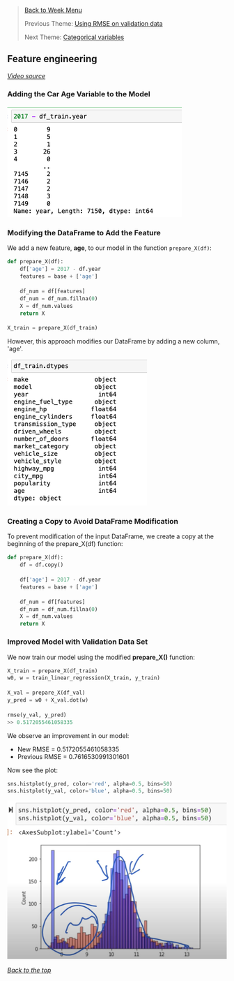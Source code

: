 >[Back to Week Menu](README.md)
>
>Previous Theme: [Using RMSE on validation data](10_car_price_validation.md)
>
>Next Theme: [Categorical variables](12_categorical_variables.md)

## Feature engineering
_[Video source](https://www.youtube.com/watch?v=vM3SqPNlStE&list=PL3MmuxUbc_hIhxl5Ji8t4O6lPAOpHaCLR&index=22)_


### Adding the Car Age Variable to the Model

![age](images/11_feature_engineering_01_age.png)

### Modifying the DataFrame to Add the Feature

We add a new feature, **age**, to our model in the function `prepare_X(df)`:

```python
def prepare_X(df):
    df['age'] = 2017 - df.year
    features = base + ['age']
    
    df_num = df[features]
    df_num = df_num.fillna(0)
    X = df_num.values
    return X

X_train = prepare_X(df_train)
```

However, this approach modifies our DataFrame by adding a new column, 'age'.

![modify](images/11_feature_engineering_02_modify.png)

### Creating a Copy to Avoid DataFrame Modification

To prevent modification of the input DataFrame, we create a copy at the beginning of the prepare_X(df) function:

```python
def prepare_X(df):
    df = df.copy()
    
    df['age'] = 2017 - df.year
    features = base + ['age']
    
    df_num = df[features]
    df_num = df_num.fillna(0)
    X = df_num.values
    return X
```

### Improved Model with Validation Data Set

We now train our model using the modified **prepare_X()** function:

```python
X_train = prepare_X(df_train)
w0, w = train_linear_regression(X_train, y_train)

X_val = prepare_X(df_val)
y_pred = w0 + X_val.dot(w)

rmse(y_val, y_pred)
>> 0.5172055461058335
```

We observe an improvement in our model:
* New RMSE = 0.5172055461058335
* Previous RMSE = 0.7616530991301601

Now see the plot:
```python
sns.histplot(y_pred, color='red', alpha=0.5, bins=50)
sns.histplot(y_val, color='blue', alpha=0.5, bins=50)
```
![plot](images/11_feature_engineering_03_plot.png)

_[Back to the top](#feature-engineering)_